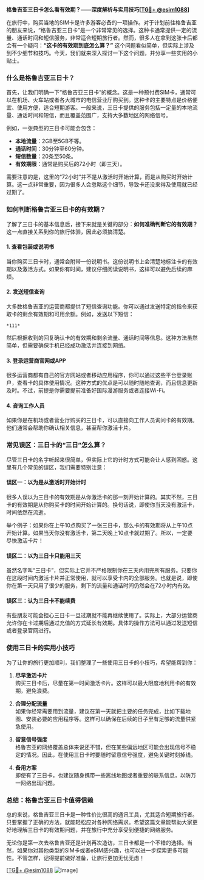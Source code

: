 **格鲁吉亚三日卡怎么看有效期？——深度解析与实用技巧[[TG💪+ @esim1088](https://t.me/s/esim1088)]**

在旅行中，购买当地的SIM卡是许多游客必备的一项操作。对于计划前往格鲁吉亚的朋友来说，“格鲁吉亚三日卡”是一个非常常见的选择。这种卡通常提供一定的流量、通话时间和短信服务，非常适合短期旅行者。然而，很多人在拿到这张卡后都会有一个疑问：**“这卡的有效期到底怎么算？”** 这个问题看似简单，但实际上涉及到不少细节和技巧。今天，我们就来深入探讨一下这个问题，并分享一些实用的小贴士。

### **什么是格鲁吉亚三日卡？**

首先，让我们明确一下“格鲁吉亚三日卡”的概念。这是一种预付费SIM卡，通常可以在机场、火车站或者各大城市的电信营业厅购买到。这种卡的主要特点是价格便宜、使用方便，适合短期游客。一般来说，三日卡提供的服务包括一定量的本地流量、通话时间和短信，而且覆盖范围广，支持大多数地区的网络信号。

例如，一张典型的三日卡可能会包含：

- **本地流量**：2GB至5GB不等。
- **通话时间**：30分钟至60分钟。
- **短信数量**：20条至50条。
- **有效期限**：通常是购买后的72小时（即三天）。

需要注意的是，这里的“72小时”并不是从激活时开始计算，而是从购买时开始计算。这一点非常重要，因为很多人会忽略这个细节，导致卡还没来得及使用就已经过期了。

### **如何判断格鲁吉亚三日卡的有效期？**

了解了三日卡的基本信息后，接下来就是关键的部分：**如何准确判断它的有效期？** 这一点直接关系到你的旅行体验，因此必须搞清楚。

#### **1. 查看包装或说明书**

当你购买三日卡时，通常会附带一份说明书。这份说明书上会清楚地标注卡的有效期以及激活方式。如果你有时间，建议仔细阅读说明书，这样可以避免后续的麻烦。

#### **2. 发送短信查询**

大多数格鲁吉亚的运营商都提供了短信查询功能。你可以通过发送特定的指令来获取卡的剩余有效期和可用余额。例如，发送以下短信：

```
*111*
```

然后根据收到的回复确认卡的有效期和剩余流量、通话时间等信息。这种方法虽然简单，但需要确保手机已经成功激活并连接到网络。

#### **3. 登录运营商官网或APP**

很多运营商都有自己的官方网站或者移动应用程序，你可以通过这些平台登录账户，查看卡的具体使用情况。这种方式的优点是可以随时随地查询，而且信息更新及时。不过，前提是你需要提前准备好国际漫游服务或者连接Wi-Fi。

#### **4. 咨询工作人员**

如果你是在机场或者营业厅购买的三日卡，可以直接向工作人员询问卡的有效期。他们通常会帮助你确认相关信息，甚至帮你激活卡片。

### **常见误区：三日卡的“三日”怎么算？**

尽管三日卡的名字听起来很简单，但实际上它的计时方式可能会让人感到困惑。这里有几个常见的误区，我们需要特别注意：

#### **误区一：以为是从激活时开始计时**

很多人误以为三日卡的有效期是从你激活卡的那一刻开始计算的。其实不然，三日卡的有效期是从你购买卡的时间开始计算的。换句话说，即使你当天没有激活卡，时间依然在流逝。

举个例子：如果你在上午10点购买了一张三日卡，那么卡的有效期将从上午10点开始计算。如果当天你没有激活卡，第二天晚上10点卡就过期了。所以，一定要尽快激活卡片！

#### **误区二：以为三日卡只能用三天**

虽然名字叫“三日卡”，但实际上它并不严格限制你在三天内用完所有服务。只要你在这段时间内激活卡片并正常使用，就可以享受卡内的全部服务。也就是说，即使你在第一天只用了很少的服务，剩下的流量和通话时间仍然会在72小时内有效。

#### **误区三：认为三日卡不能续费**

有些朋友可能会担心三日卡一旦过期就不能再继续使用了。实际上，大部分运营商允许你在卡过期后通过充值的方式延长有效期。具体的操作方法可以通过发送短信或者登录官网进行。

### **使用三日卡的实用小技巧**

为了让你的旅行更加顺利，我们整理了一些使用三日卡的小技巧，希望能帮到你：

1. **尽早激活卡片**  
   购买三日卡后，尽量在第一时间激活卡片。这样可以最大限度地利用卡的有效期，避免浪费。

2. **合理分配流量**  
   如果你经常需要用到流量，建议在第一天就把主要的任务完成，比如下载地图、安装必要的应用程序等。这样可以确保在后续的日子里有足够的流量供紧急使用。

3. **留意信号强度**  
   格鲁吉亚的网络覆盖总体来说还不错，但在某些偏远地区可能会出现信号不稳定的情况。因此，在使用三日卡时要随时留意信号强度，避免关键时刻掉线。

4. **备用方案**  
   即使有了三日卡，也建议随身携带一些离线地图或者重要的联系信息，以防万一网络出现问题。

### **总结：格鲁吉亚三日卡值得信赖**

总的来说，格鲁吉亚三日卡是一种性价比很高的通讯工具，尤其适合短期旅行者。只要掌握了正确的方法，就能轻松应对各种网络需求。希望这篇文章能帮助大家更好地理解三日卡的有效期问题，并在旅行中充分享受到便捷的网络服务。

无论你是第一次去格鲁吉亚还是计划再次造访，三日卡都是一个不错的选择。当然，如果你对其他类型的SIM卡或者eSIM感兴趣，也可以进一步探索更多可能性。不管怎样，记得提前做好准备，让旅行更加无忧无虑！

[[TG💪+ @esim1088](https://t.me/s/esim1088) ![Image](https://i.postimg.cc/4NQfJmqS/Snipaste-2025-05-13-00-14-12.png)]